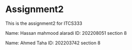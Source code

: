 # Assignment2
This is the assignment2 for ITCS333

Name: Hassan mahmood alaradi
ID: 202208051
section 8

Name: Ahmed Taha 
ID: 202203742
section 8
